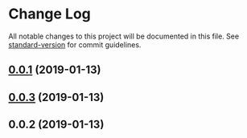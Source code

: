 # Change Log

All notable changes to this project will be documented in this file. See [standard-version](https://github.com/conventional-changelog/standard-version) for commit guidelines.

<a name="0.0.1"></a>
## [0.0.1](https://github.com/react-elegant/react-elegant/compare/v0.0.3...v0.0.1) (2019-01-13)



<a name="0.0.3"></a>
## [0.0.3](https://github.com/react-elegant/react-elegant/compare/v0.0.2...v0.0.3) (2019-01-13)



<a name="0.0.2"></a>
## 0.0.2 (2019-01-13)
